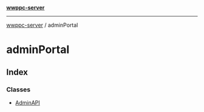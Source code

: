 [**wwppc-server**](../README.md)

***

[wwppc-server](../modules.md) / adminPortal

# adminPortal

## Index

### Classes

- [AdminAPI](classes/AdminAPI.md)
